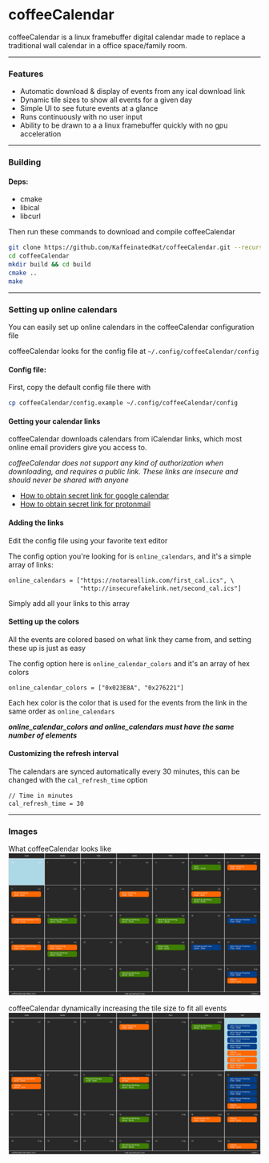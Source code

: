 # coffeeCalendar
coffeeCalendar is a linux framebuffer digital calendar made to replace a traditional wall calendar in a office space/family room.

---
### Features
- Automatic download & display of events from any ical download link
- Dynamic tile sizes to show all events for a given day
- Simple UI to see future events at a glance
- Runs continuously with no user input 
- Ability to be drawn to a a linux framebuffer quickly with no gpu acceleration

---

### Building

#### Deps:
- cmake
- libical
- libcurl

Then run these commands to download and compile coffeeCalendar

```bash
git clone https://github.com/KaffeinatedKat/coffeeCalendar.git --recursive
cd coffeeCalendar
mkdir build && cd build
cmake ..
make
```

---

### Setting up online calendars

You can easily set up online calendars in the coffeeCalendar configuration file

coffeeCalendar looks for the config file at `~/.config/coffeeCalendar/config`



#### Config file:

First, copy the default config file there with

```bash
cp coffeeCalendar/config.example ~/.config/coffeeCalendar/config
```

#### Getting your calendar links

coffeeCalendar downloads calendars from iCalendar links, which most online email providers give you access to. 

_coffeeCalendar does not support any kind of authorization when downloading, and requires a public link. These links are insecure and should never be shared with anyone_

- [How to obtain secret link for google calendar](https://support.google.com/calendar/answer/37648?hl=en#zippy=%2Cget-your-calendar-view-only)
- [How to obtain secret link for protonmail](https://proton.me/support/share-calendar-via-link#how-to-share-a-calendar-with-anyone)

#### Adding the links

Edit the config file using your favorite text editor

The config option you're looking for is `online_calendars`, and it's a simple array of links:

```
online_calendars = ["https://notareallink.com/first_cal.ics", \
                    "http://insecurefakelink.net/second_cal.ics"]
```

Simply add all your links to this array

#### Setting up the colors

All the events are colored based on what link they came from, and setting these up is just as easy

The config option here is `online_calendar_colors` and it's an array of hex colors

```
online_calendar_colors = ["0x023E8A", "0x276221"]
```

Each hex color is the color that is used for the events from the link in the same order as `online_calendars`

___online_calendar_colors and online_calendars must have the same number of elements___

#### Customizing the refresh interval

The calendars are synced automatically every 30 minutes, this can be changed with the `cal_refresh_time` option

```
// Time in minutes
cal_refresh_time = 30
```

---

### Images

What coffeeCalendar looks like
![](images/framebuffer_image.png)

coffeeCalendar dynamically increasing the tile size to fit all events
![coffeeCalendar with expanded tile sizes to show many events](images/expanded_tiles.png)
